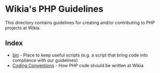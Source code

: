 # Wikia's PHP Guidelines

This directory contains guidelines for creating and/or contributing to PHP projects at Wikia.

## Index

* [bin](bin) - Place to keep useful scripts (e.g. a script that bring code into compliance with our guidelines)
* [Coding Conventions](CodingConventions.md) - How PHP code should be written at Wikia